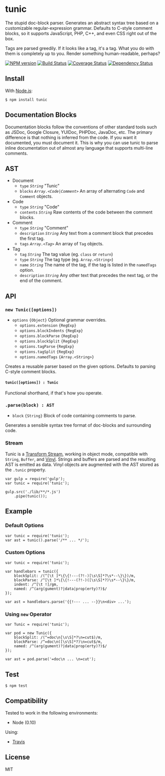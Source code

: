 # tunic

The stupid doc-block parser. Generates an abstract syntax tree based on a customizable regular-expression grammar. Defaults to C-style comment blocks, so it supports JavaScript, PHP, C++, and even CSS right out of the box.

Tags are parsed greedily. If it looks like a tag, it's a tag. What you do with them is completely up to you. Render something human-readable, perhaps?

[![NPM version](https://badge.fury.io/js/tunic.png)](http://badge.fury.io/js/tunic)
[![Build Status](https://travis-ci.org/togajs/tunic.png?branch=master)](https://travis-ci.org/togajs/tunic)
[![Coverage Status](https://coveralls.io/repos/togajs/tunic/badge.png)](https://coveralls.io/r/togajs/tunic)
[![Dependency Status](https://david-dm.org/togajs/tunic.png?theme=shields.io)](https://david-dm.org/togajs/tunic)

## Install

With [Node.js](http://nodejs.org):

    $ npm install tunic

## Documentation Blocks

Documentation blocks follow the conventions of other standard tools such as JSDoc, Google Closure, YUIDoc, PHPDoc, JavaDoc, etc. The primary difference is that nothing is inferred from the code. If you want it documented, you must document it. This is why you can use tunic to parse inline documentation out of almost any language that supports multi-line comments.

## AST

- Document
  - `type` _`String`_ "Tunic"
  - `blocks` _`Array.<Code|Comment>`_ An array of alternating `Code` and `Comment` objects.
- Code
  - `type` _`String`_ "Code"
  - `contents` _`String`_ Raw contents of the code between the comment blocks.
- Comment
  - `type` _`String`_ "Comment"
  - `description` _`String`_ Any text from a comment block that precedes the first tag.
  - `tags` _`Array.<Tag>`_ An array of `Tag` objects.
- Tag
  - `tag` _`String`_ The tag value (eg. `class` or `return`)
  - `type` _`String`_ The tag type (eg. `Array.<String>`)
  - `name` _`String`_ The name of the tag, if the tag is listed in the `namedTags` option.
  - `description` _`String`_ Any other text that precedes the next tag, or the end of the comment.

## API

### `new Tunic([options])`

- `options` `{Object}` Optional grammar overrides.
  - `options.extension` `{RegExp}`
  - `options.blockIndents` `{RegExp}`
  - `options.blockParse` `{RegExp}`
  - `options.blockSplit` `{RegExp}`
  - `options.tagParse` `{RegExp}`
  - `options.tagSplit` `{RegExp}`
  - `options.namedTags` `{Array.<String>}`

Creates a reusable parser based on the given options. Defaults to parsing C-style comment blocks.

#### `tunic([options]) : Tunic`

Functional shorthand, if that's how you operate.

### `.parse(block) : AST`

- `block` `{String}` Block of code containing comments to parse.

Generates a sensible syntax tree format of doc-blocks and surrounding code.

### Stream

Tunic is a [Transform Stream](http://nodejs.org/api/stream.html#stream_class_stream_transform), working in object mode, compatible with `String`, `Buffer`, and [Vinyl](https://github.com/wearefractal/vinyl). Strings and buffers are parsed and the resulting AST is emitted as data. Vinyl objects are augmented with the AST stored as the `.tunic` property.

    var gulp = require('gulp');
    var tunic = require('tunic');

    gulp.src('./lib/**/*.js')
        .pipe(tunic());

## Example

### Default Options

    var tunic = require('tunic');
    var ast = tunic().parse('/** ... */');

### Custom Options

    var tunic = require('tunic');

    var handlebars = tunic({
        blockSplit: /(^[\t ]*\{\{!---(?!-)[\s\S]*?\s*--\}\})/m,
        blockParse: /^[\t ]*\{\{!---(?!-)([\s\S]*?)\s*--\}\}/m,
        indent: /^[\t !]/gm,
        named: /^(arg(gument)?|data|prop(erty)?)$/
    });

    var ast = handlebars.parse('{{!--- ... --}}\n<div> ...');

### Using `new` Operator

    var Tunic = require('tunic');

    var pod = new Tunic({
        blockSplit: /(^=doc\n[\s\S]*?\n=cut$)/m,
        blockParse: /^=doc\n([\s\S]*?)\n=cut$/m,
        named: /^(arg(gument)?|data|prop(erty)?)$/
    });

    var ast = pod.parse('=doc\n ... \n=cut');

## Test

    $ npm test

## Compatibility

Tested to work in the following environments:

- Node (0.10)

Using:

- [Travis](https://travis-ci.org/togajs/tunic)

## License

MIT
